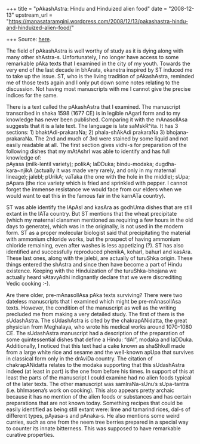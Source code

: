 +++
title = "pAkashAstra: Hindu and Hinduized alien food"
date = "2008-12-13"
upstream_url = "https://manasataramgini.wordpress.com/2008/12/13/pakashastra-hindu-and-hinduized-alien-food/"

+++
Source: [here](https://manasataramgini.wordpress.com/2008/12/13/pakashastra-hindu-and-hinduized-alien-food/).

The field of pAkashAstra is well worthy of study as it is dying along with many other shAstra-s. Unfortunately, I no longer have access to some remarkable pAka texts that I examined in the city of my youth. Towards the very end of the last decade in bhArata, ekanetra inspired by ST induced me to take up the issue. ST, who is the living tradition of pAkashAstra, reminded me of those texts again and I only put down some notes relating to the discussion. Not having most manuscripts with me I cannot give the precise indices for the same.

There is a text called the pAkashAstra that I examined. The manuscript transcribed in shaka 1598 (1677 CE) is in legible nAgarI form and to my knowledge has never been published. Comparing it with the mAnasollAsa suggests that it is a late text. The language is late saMskR^ita. It has 3 sections: 1) bhaktAdi-prakaraNa; 2) phala-shAkAdi prakaraNa 3) bhojana-prakaraNa. The 2nd and much of 3rd were stained by some liquid and not easily readable at all. The first section gives vidhi-s for preparation of the following dishes that my mAtAshrI was able to identify and has full knowledge of:  
pAyasa (milk-lentil variety); polikA; laDDuka; bindu-modaka; dugdha-kara\~njikA (actually it was made very rarely, and only in my maternal lineage); jalebI; pUrikA; vaTaka (the one with the hole in the middle); sUpa; pApara (the rice variety which is fried and sprinkled with pepper. I cannot forget the immense resistance we would face from our elders when we would want to eat this in the famous fair in the karnATa country).

ST was able identify the lApAsI and kasAra as godhUma dishes that are still extant in the lATa country. But ST mentions that the wheat precipitate (which my maternal clansmen mentioned as requiring a few hours in the old days to generate), which was in the originally, is not used in the modern form. ST as a proper molecular biologist said that precipitating the material with ammonium chloride works, but the prospect of having ammonium chloride remaining, even after washes is less appetizing (?). ST has also identified and successfully reproduced phenikA, koharI, bahurI and kasAra. These last ones, along with the jalebi, are actually of turuShka origin. These things entered the shAstra and since then have become a part of Hindu existence. Keeping with the Hinduization of the turuShka-bhojana we actually heard vAtavyAdhi indignantly declare that we were discrediting Vedic cooking :-).

Are there older, pre-mAnasollAsa pAka texts surviving? There were two dateless manuscripts that I examined which might be pre-mAnasollAsa texts. However, the condition of the manuscript as well as the writing precluded me from making a very detailed study. The first of them is the sUdashAstra. The sUdashAstra is cited by the chakrapANidatta, the great physician from Meghalaya, who wrote his medical works around 1070-1080 CE. The sUdashAstra manuscript had a description of the preparation of some quintessential dishes that define a Hindu: “dAl”, modaka and laDDuka. Additionally, I noticed that this text had a cake known as shaShkulI made from a large white rice and sesame and the well-known apUpa that survives in classical form only in the drAviDa country. The citation of chakrapANidatta relates to the modaka supporting that this sUdashAstra indeed (at least in part) is the one from before his times. In support of this at least the parts of the manuscript I could examine had no alien foods typical of the later texts. The other manuscript was samIraNa-sUnu’s sUpa-tantra (i.e. bhImasena’s work on cooking). This also appears pretty archaic because it has no mention of the alien foods or substances and has certain preparations that are not known today. Something recipes that could be easily identified as being still extant were: lime and tamarind rices, dal-s of different types, pAyasa-s and pAnaka-s. He also mentions some weird curries, such as one from the neem tree berries prepared in a special way to counter its innate bitterness. This was supposed to have remarkable curative properties.

